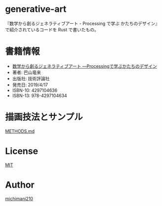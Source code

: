 generative-art
===

『数学から創るジェネラティブアート - Processing で学ぶ かたちのデザイン』で紹介されているコードを Rust で書いたもの。

# 書籍情報

- [数学から創るジェネラティブアート ―Processingで学ぶかたちのデザイン](https://gihyo.jp/book/2019/978-4-297-10463-4)
- 著者: 巴山竜来
- 出版社: 技術評論社 
- 発売日: 2019/4/17
- ISBN-10: 4297104636
- ISBN-13: 978-4297104634

# 描画技法とサンプル

[METHODS.md](./METHODS.md)

# License

[MIT](https://github.com/michimani/generative-art/blob/main/LICENSE)

# Author

[michimani210](https://twitter.com/michimani210)